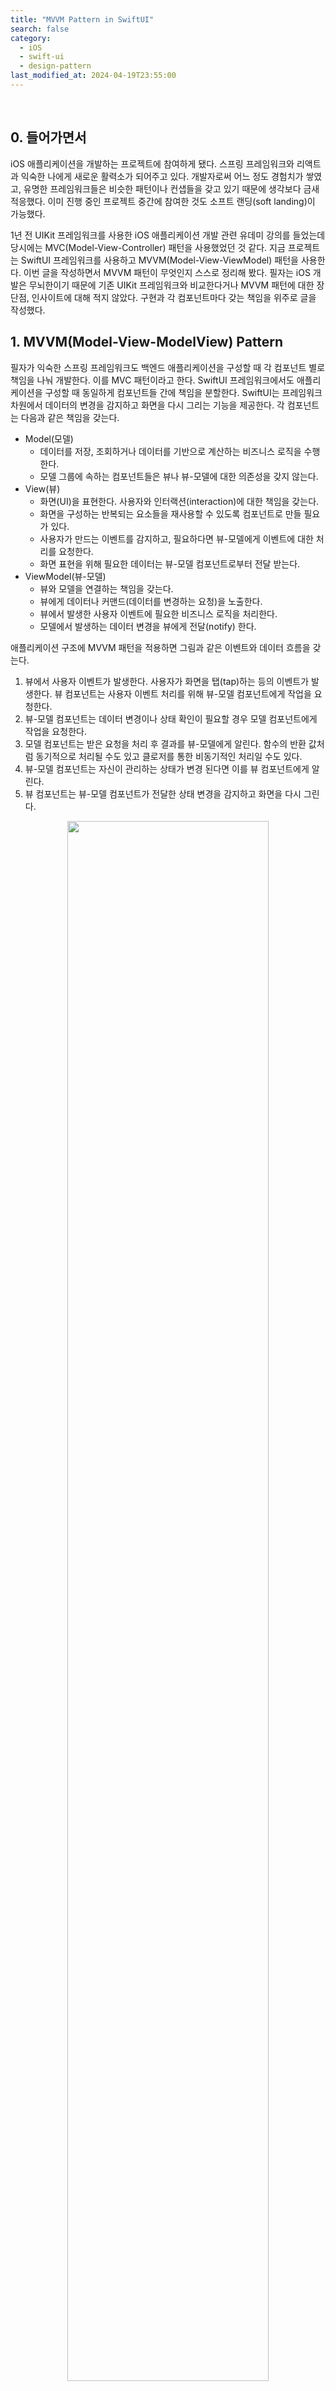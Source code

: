 ```yaml
---
title: "MVVM Pattern in SwiftUI"
search: false
category:
  - iOS
  - swift-ui
  - design-pattern
last_modified_at: 2024-04-19T23:55:00
---
```


<br/>

## 0. 들어가면서

iOS 애플리케이션을 개발하는 프로젝트에 참여하게 됐다. 스프링 프레임워크와 리액트과 익숙한 나에게 새로운 활력소가 되어주고 있다. 개발자로써 어느 정도 경험치가 쌓였고, 유명한 프레임워크들은 비슷한 패턴이나 컨샙들을 갖고 있기 때문에 생각보다 금새 적응했다. 이미 진행 중인 프로젝트 중간에 참여한 것도 소프트 랜딩(soft landing)이 가능했다. 

1년 전 UIKit 프레임워크를 사용한 iOS 애플리케이션 개발 관련 유데미 강의를 들었는데 당시에는 MVC(Model-View-Controller) 패턴을 사용했었던 것 같다. 지금 프로젝트는 SwiftUI 프레임워크를 사용하고 MVVM(Model-View-ViewModel) 패턴을 사용한다. 이번 글을 작성하면서 MVVM 패턴이 무엇인지 스스로 정리해 봤다. 필자는 iOS 개발은 무뇌한이기 때문에 기존 UIKit 프레임워크와 비교한다거나 MVVM 패턴에 대한 장단점, 인사이트에 대해 적지 않았다. 구현과 각 컴포넌트마다 갖는 책임을 위주로 글을 작성했다.

## 1. MVVM(Model-View-ModelView) Pattern

필자가 익숙한 스프링 프레임워크도 백엔드 애플리케이션을 구성할 때 각 컴포넌트 별로 책임을 나눠 개발한다. 이를 MVC 패턴이라고 한다. SwiftUI 프레임워크에서도 애플리케이션을 구성할 때 동일하게 컴포넌트들 간에 책임을 분할한다. SwiftUI는 프레임워크 차원에서 데이터의 변경을 감지하고 화면을 다시 그리는 기능을 제공한다. 각 컴포넌트는 다음과 같은 책임을 갖는다.

- Model(모델)
  - 데이터를 저장, 조회하거나 데이터를 기반으로 계산하는 비즈니스 로직을 수행한다.
  - 모델 그룹에 속하는 컴포넌트들은 뷰나 뷰-모델에 대한 의존성을 갖지 않는다.
- View(뷰)
  - 화면(UI)을 표현한다. 사용자와 인터랙션(interaction)에 대한 책임을 갖는다.
  - 화면을 구성하는 반복되는 요소들을 재사용할 수 있도록 컴포넌트로 만들 필요가 있다.
  - 사용자가 만드는 이벤트를 감지하고, 필요하다면 뷰-모델에게 이벤트에 대한 처리를 요청한다. 
  - 화면 표현을 위해 필요한 데이터는 뷰-모델 컴포넌트로부터 전달 받는다.
- ViewModel(뷰-모델)
  - 뷰와 모델을 연결하는 책임을 갖는다.
  - 뷰에게 데이터나 커맨드(데이터를 변경하는 요청)을 노출한다.
  - 뷰에서 발생한 사용자 이벤트에 필요한 비즈니스 로직을 처리한다.
  - 모델에서 발생하는 데이터 변경을 뷰에게 전달(notify) 한다.

애플리케이션 구조에 MVVM 패턴을 적용하면 그림과 같은 이벤트와 데이터 흐름을 갖는다. 

1. 뷰에서 사용자 이벤트가 발생한다. 사용자가 화면을 탭(tap)하는 등의 이벤트가 발생한다. 뷰 컴포넌트는 사용자 이벤트 처리를 위해 뷰-모델 컴포넌트에게 작업을 요청한다. 
2. 뷰-모델 컴포넌트는 데이터 변경이나 상태 확인이 필요할 경우 모델 컴포넌트에게 작업을 요청한다.
3. 모델 컴포넌트는 받은 요청을 처리 후 결과를 뷰-모델에게 알린다. 함수의 반환 값처럼 동기적으로 처리될 수도 있고 클로저를 통한 비동기적인 처리일 수도 있다.
4. 뷰-모델 컴포넌트는 자신이 관리하는 상태가 변경 된다면 이를 뷰 컴포넌트에게 알린다.
5. 뷰 컴포넌트는 뷰-모델 컴포넌트가 전달한 상태 변경을 감지하고 화면을 다시 그린다.

<p align="center">
  <img src="/images/posts/2024/mvvm-pattern-in-ios-01.png" width="80%" class="image__border">
</p>

## 2. How can we implement?

필자는 애플리케이션의 전반적인 아키텍처가 세 개의 그룹으로 나뉘는 것이나 각 그룹 별로 갖는 책임은 스프링 부트로 구성하는 백엔드 애플리케이션의 구조와 비슷하다고 느꼈다. 상태가 변경됨에 따라 화면이 다시 랜더링 되는 것은 리액트나 뷰(Vue) 같은 모던 프론트엔드와 비슷하다는 생각이 들었다. 리액트나 스프링 부트가 많이 익숙한 덕분에 MVVM 패턴의 컨셉을 쉽게 이해할 수 있었다. 

큰 그림은 살펴봤으니 이번엔 실제 SwiftUI 프레임워크를 사용해 구현한 애플리케이션 코드는 어떤 모습인지 살펴보자. [PokeApi](https://pokeapi.co/) 오픈 API 서버를 사용한다. 간단한 리스트 화면과 페이징 처리까지 구현했다.

### 2.1. Project Groups

예제 프로젝트는 다음과 같은 그룹 구조를 갖는다. 

- Domains
  - 도메인 객체들이 위치한다.
  - 모델, 뷰, 뷰-모델에서 모두 참조 가능하다.
- Models
  - 모델 객체들이 위치한다.
- ViewModels
  - 뷰-모델 객체들이 위치한다.
- Views
  - 뷰 컴포넌트가 위치한다.

```
./
├── ActionInBlogApp.swift
├── Assets.xcassets
│   ├── AccentColor.colorset
│   │   └── Contents.json
│   ├── AppIcon.appiconset
│   │   └── Contents.json
│   └── Contents.json
├── Domains
│   ├── Pokemon.swift
│   └── PokemonPage.swift
├── Models
│   └── PokemonRepository.swift
├── Preview Content
│   └── Preview Assets.xcassets
│       └── Contents.json
├── ViewModels
│   └── ContentViewModel.swift
└── Views
    └── ContentView.swift
```

### 2.2. ContentView Struct

뷰 컴포넌트의 기능을 살펴보자. 

1. 화면 페이징 처리를 위해 오프셋을 상태로 관리한다. @State 애너테이션을 추가하여 상태 변경이 가능하도록 만든다. 상태로 관리되면 프레임워크는 변경을 감지할 수 있다.
2. 뷰-모델 객체를 선언한다. 뷰-모델 객체도 @StateObject 애너테이션을 추가해 상태로 관리되어야 함을 알린다.
3. 뷰-모델 객체의 pokemons 데이터를 이용해 화면에 포켓몬 리스트를 표현한다. 뷰-모델 객체는 상태 객체로 관리되기 때문에 pokemons 값에 변경이 발생하는 경우 화면이 다시 그려진다.
4. 뷰 컴포넌트에서 버튼이 눌렸을 때 이벤트를 어떻게 처리할 것인지 정의한다. 예제에서는 prevPage, nextPage 함수가 호출된다. 각 함수는 특정 오프셋의 데이터를 뷰-모델 객체를 통해 다시 데이터를 조회힌다.
5. 최초 화면이 그려지기 전 뷰-모델 객체를 통해 데이터를 조회한다.

```swift
import SwiftUI

struct ContentView: View {
    
    @State var offset = 0 // 1
    @StateObject var viewModel = ContentViewModel() // 2
    
    private func prevPage() {
        let prevOffset = self.offset - 10
        self.offset = prevOffset < 0 ? offset : prevOffset
        viewModel.fetch(offset)
    }
    
    private func nextPage() {
        let nextOffset = self.offset + 10
        self.offset = nextOffset > viewModel.totalCount ? offset : nextOffset
        viewModel.fetch(offset)
    }
    
    var body: some View {
        VStack(spacing: 0) {
            HStack {
                Text("Pokemon List").font(.title2)
            }
            .frame(height: 20)
            Divider().padding(.vertical ,20)
            ScrollView {
                // 3
                ForEach(viewModel.pokemons, id: \.name) { pokemon in
                    Text(pokemon.name)
                        .font(.body)
                        .frame(maxWidth: .infinity, minHeight: 50)
                        .border(.gray)
                }
            }
            Divider().padding(.vertical ,20)
            HStack {
                // 4
                Button(action: prevPage, label: {
                    Image(systemName: "arrow.backward.square").font(.title)
                })
                Button(action: nextPage, label: {
                    Image(systemName: "arrow.forward.square").font(.title)
                })
            }
            .frame(height: 20)
        }
        .padding(.all, 20)
        .onAppear() {
            // 5
            viewModel.fetch(offset)
        }
    }
}

#Preview {
    ContentView()
}
```

### 2.3. ContentViewModel Class

다음은 뷰-모델 객체를 살펴보자. 

1. 뷰 컴포넌트에서 상태 객체로 관리되기 위해선 ObservableObject 프로토콜을 따라야 한다. 
2. 모델 객체에게 데이터 조회를 의존한다.
3. 뷰에게 변경을 알릴 필요가 있는 데이터 앞에는 @Published 애너테이션을 추가한다. 
4. 모델 객체에게 데이터 조회를 요청한다.
5. 모델 객체로부터 전달 받은 결과로 뷰-모델 객체에서 관리하는 데이터를 업데이트한다.

```swift
import Foundation

class ContentViewModel: ObservableObject { // 1
    
    private let pokenmonRepository = PokemonRepository() // 2
    
    @Published var totalCount: Int = Int.max // 3
    @Published var pokemons: [Pokemon] = []
    
    func fetch(_ offset: Int) {
        Task {
            // 4
            guard let response = await self.pokenmonRepository.list(offset) else {
                return
            }
            // 5
            DispatchQueue.main.async {
                self.totalCount = response.count
                self.pokemons = response.results
            }
        }
    }
}
```

### 2.4. PokemonRepository Struct

1. [PokeApi](https://pokeapi.co/) 오픈 API 서버에 요청을 보낸다.
2. 응답 값의 데이터를 도메인 객체로 디코딩(decoding)한다.

```swift
import Foundation

struct PokemonRepository {
    
    private let url = "https://pokeapi.co/api/v2/pokemon?limit=10&offset="

    func list(_ offset: Int) async -> PokemonPage?  {
        guard let url = URL(string: "\(url)\(offset)") else {
            return nil
        }
        do {
            let (data, _) = try await URLSession.shared.data(from: url) // 1
            return try JSONDecoder().decode(PokemonPage.self, from: data) // 2
        } catch {
            print(error.localizedDescription)
        }
        return nil
    }
}
```

## 3. iOS Simulator

iOS 시뮬레이터를 실행하면 다음과 같이 동작한다.

<p align="center">
  <img src="/images/posts/2024/mvvm-pattern-in-ios-02.gif" width="50%" class="image__border">
</p>

## CLOSING

2년 전 쯤 유데미에서 iOS 개발 강의를 들은 적이 있다. UIKit 프레임워크를 사용했었는데 MVC 패턴을 구성하기 위해 delegates, callbacks 같은 컴포넌트들을 만들어 연결 고리를 만들어줬던 기억이 어렴풋이 난다. 당시에 필자는 그 구조가 상당히 복잡하다고 느꼈던 것 같다. 

이번 프로젝트에서 SwiftUI 프레임워크와 MVVM 패턴을 사용한 애플리케이션 구조를 살펴보니 프로젝트 중반에 투입된 나 같은 초보자도 코드 흐름을 따라가기 수월했다. 애플리케이션이 단순한 구조를 가질 수 있도록 SwiftUI 프레임워크가 뒤에서 많은 작업을 해준 덕분에 MVVM 패턴도 직관적이고 단순한 데이터 흐름을 가질 수 있게 된 것 같다. 

#### TEST CODE REPOSITORY

- <https://github.com/Junhyunny/blog-in-action/tree/master/2024-04-19-mvvm-pattern-in-ios>

#### REFERENCE

- <https://nalexn.github.io/clean-architecture-swiftui/>
- <https://gon125.github.io/posts/SwiftUI%EB%A5%BC-%EC%9C%84%ED%95%9C-%ED%81%B4%EB%A6%B0-%EC%95%84%ED%82%A4%ED%85%8D%EC%B2%98/>
- <https://www.vadimbulavin.com/modern-mvvm-ios-app-architecture-with-combine-and-swiftui/>
- <https://medium.com/hcleedev/ios-swiftui%EC%9D%98-mvvm-%ED%8C%A8%ED%84%B4%EA%B3%BC-mvc%EC%99%80%EC%9D%98-%EB%B9%84%EA%B5%90-8662c96353cc>
